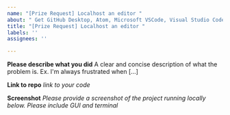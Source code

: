 ```yaml
---
name: "[Prize Request] Localhost an editor "
about: " Get GitHub Desktop, Atom, Microsoft VSCode, Visual Studio Code working locally"
title: "[Prize Request] Localhost an editor "
labels: ''
assignees: ''

---
```


**Please describe what you did**
A clear and concise description of what the problem is. Ex. I'm always frustrated when [...]

**Link to repo**
_link to your code_

**Screenshot**
_Please provide a screenshot of the project running locally below. Please include GUI and terminal_
